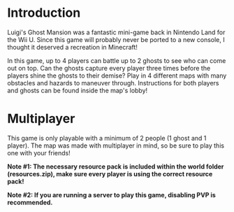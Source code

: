 # Introduction
Luigi's Ghost Mansion was a fantastic mini-game back in Nintendo Land for the Wii U. Since this game will probably never be ported to a new console, I thought it deserved a recreation in Minecraft!

In this game, up to 4 players can battle up to 2 ghosts to see who can come out on top. Can the ghosts capture every player three times before the players shine the ghosts to their demise? Play in 4 different maps with many obstacles and hazards to maneuver through. Instructions for both players and ghosts can be found inside the map's lobby!

# Multiplayer

This game is only playable with a minimum of 2 people (1 ghost and 1 player). The map was made with multiplayer in mind, so be sure to play this one with your friends!

**Note #1: The necessary resource pack is included within the world folder (resources.zip), make sure every player is using the correct resource pack!**

**Note #2: If you are running a server to play this game, disabling PVP is recommended.**
